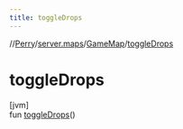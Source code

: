 ```yaml
---
title: toggleDrops
---
```

//[Perry](../../../index.html)/[server.maps](../index.html)/[GameMap](index.html)/[toggleDrops](toggle-drops.html)



# toggleDrops



[jvm]\
fun [toggleDrops](toggle-drops.html)()




